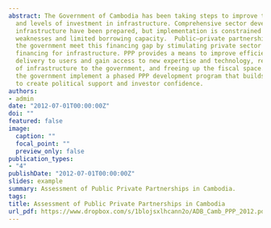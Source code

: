 ```yaml
---
abstract: The Government of Cambodia has been taking steps to improve the investment climate
  and levels of investment in infrastructure. Comprehensive sector development plans for
  infrastructure have been prepared, but implementation is constrained by institutional 
  weaknesses and limited borrowing capacity.  Public–private partnership (PPP) can help 
  the government meet this financing gap by stimulating private sector investment and 
  financing for infrastructure. PPP provides a means to improve efficiency and service 
  delivery to users and gain access to new expertise and technology, reducing annual costs 
  of infrastructure to the government, and freeing up the fiscal space. It is recommended 
  the government implement a phased PPP development program that builds on project successes 
  to create political support and investor confidence.
authors:
- admin
date: "2012-07-01T00:00:00Z"
doi: ""
featured: false
image:
  caption: ""
  focal_point: ""
  preview_only: false
publication_types:
- "4"
publishDate: "2012-07-01T00:00:00Z"
slides: example
summary: Assessment of Public Private Partnerships in Cambodia.
tags:
title: Assessment of Public Private Partnerships in Cambodia
url_pdf: https://www.dropbox.com/s/1blojsxlhcann2o/ADB_Camb_PPP_2012.pdf?dl=0
---
```




